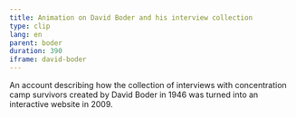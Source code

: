 ```yaml
---
title: Animation on David Boder and his interview collection
type: clip
lang: en
parent: boder
duration: 390
iframe: david-boder
---
```

An account describing how the collection of interviews with concentration camp survivors created by David Boder in 1946 was turned into an interactive website in 2009.


<!-- more -->
